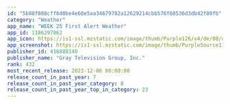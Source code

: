```yaml
---
id: "5b88f088cff6d0be4e60e5aa34679782a12629214cbb576f60536d3db42f80fb"
category: "Weather"
app_name: "WEEK 25 First Alert Weather"
app_id: 1186297062
app_icon: https://is1-ssl.mzstatic.com/image/thumb/Purple126/v4/de/08/d5/de08d549-6e33-6a0c-0e5b-92ff391cbd86/AppIcon-1x_U007emarketing-0-4-0-85-220.jpeg/1024x1024bb.png
app_screenshot: https://is1-ssl.mzstatic.com/image/thumb/PurpleSource116/v4/f9/65/07/f9650748-3175-447a-5d95-0a3b8e8f02c6/ace69d28-335a-4b54-96ca-0c572fbaca85_Simulator_Screen_Shot_-_11ProMax_-_2023-12-04_at_11.18.12.png/1242x2688bb.png
publisher_id: 416888140
publisher_name: "Gray Television Group, Inc."
rank: 432
most_recent_release: 2023-12-06 00:00:00
release_count_in_past_year: 7
release_count_in_past_year_category: 8
release_count_in_past_year_top_in_category: 23
---
```

